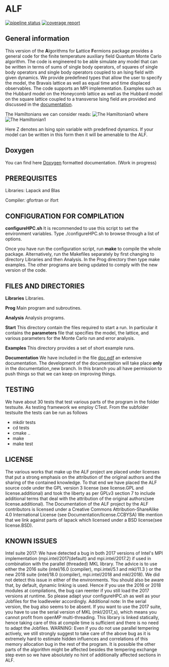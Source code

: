 # ALF #
[![pipeline status](https://git.physik.uni-wuerzburg.de/fassaad/General_QMCT_code/badges/master/pipeline.svg)](https://git.physik.uni-wuerzburg.de/fassaad/General_QMCT_code/commits/master)
[![coverage report](https://git.physik.uni-wuerzburg.de/fassaad/General_QMCT_code/badges/master/coverage.svg)](https://git.physik.uni-wuerzburg.de/fassaad/General_QMCT_code/commits/master)
## General information ##
This version of the **A**lgorithms for **L**attice **F**ermions package provides a general code for the finite temperature auxiliary field Quantum Monte Carlo algorithm.       The code  is engineered to  be able simulate any model that can be written in terms of  sums of single body operators, of squares of single body operators and single body operators coupled to an Ising field with  given dynamics. We  provide predefined types that allow  the user to specify the model, the  Bravais lattice  as well as equal time and time displaced observables.     The code supports an MPI implementation.   Examples such as the Hubbard model on the Honeycomb lattice  as well as the Hubbard model  on the square lattice coupled to a transverse Ising field are  provided and discussed in the [documentation](https://git.physik.uni-wuerzburg.de/fassaad/General_QMCT_code/blob/master/Documentation/doc.pdf).

The Hamiltonians we can consider reads:
![The Hamiltonian0](https://git.physik.uni-wuerzburg.de/fassaad/General_QMCT_code/raw/master/Images/Hamiltonian0.png)
where
![The Hamiltonian1](https://git.physik.uni-wuerzburg.de/fassaad/General_QMCT_code/raw/master/Images/Hamiltonian1.png)

Here Z denotes an Ising spin variable with predefined dynamics. If your model can be written in this form then it will be amenable to the ALF. 

## Doxygen ##

You can find here [Doxygen](https://pawn.physik.uni-wuerzburg.de/~assaad/Doxygen_Docu/ALF/html/index.html)  formatted documentation. (Work in progress)

## PREREQUISITES ##

Libraries: Lapack and Blas

Compiler: gfortran or ifort 


## CONFIGURATION FOR COMPILATION ##

**configureHPC.sh**  It is recommended to use this script to set the environment variables. Type ./configureHPC.sh to  browse through a list of options.

Once you have run the configuration script, run **make** to compile the whole package. Alternatively, run the Makefiles separately by first changing to directory Libraries and then Analysis. In the Prog directory then type make examples.   The other programs are being updated to comply with the new version of the code.

## FILES AND DIRECTORIES ##

**Libraries**    Libraries.

**Prog**   Main program and subroutines.

**Analysis** Analysis programs. 

**Start**   This directory contain the files required to start a run. In particular it contains the **parameters** file   that specifies the model, the lattice, and various parameters for the Monte Carlo run and  error analysis. 

**Examples** This directory provides a set of short example runs.

**Documentation**  We have included in the file  [doc.pdf](https://git.physik.uni-wuerzburg.de/fassaad/General_QMCT_code/blob/master/Documentation/doc.pdf)   an extensive documentation. The development of the documentation will take place **only** in the documentation_new branch. In this branch you all have permission to push things so that we can keep on improving  things. 
 

## TESTING ##

We have about 30 tests that test various parts of the program in the folder testsuite.
As testing framework we employ CTest.
From the subfolder testsuite the tests can be run as follows
- mkdir tests
- cd tests
- cmake ..
- make
- make test


## LICENSE ##
The various works that make up the ALF project are placed under licenses that put
a strong emphasis on the attribution of the original authors and the sharing of the contained knowledge.
To that end we have placed the ALF source code under the GPL version 3 license (see license.GPL and license.additional)
and took the liberty as per GPLv3 section 7 to include additional terms that deal with the attribution
of the original authors(see license.additional).
The Documentation of the ALF project by the ALF contributors is licensed under a Creative Commons Attribution-ShareAlike 4.0 International License (see Documentation/license.CCBYSA)
We mention that we link against parts of lapack which licensed under a BSD license(see license.BSD).

## KNOWN ISSUES ##

Intel suite 2017: We have detected a bug in both 2017 versions of Intel's MPI implementation (mpi.intel/2017(default) 
and mpi.intel/2017.2) if used in combination with the parallel (threaded) MKL library. The advice is to 
use either the 2016 suite (intel/16.0 (compiler), mpi.intel/5.1 and mkl/11.3 ) or the new 2018 suite 
(intel/18.0 (compiler), mpi.intel/2018 and mkl/2018). We did not detect this issue in either of the environments. 
You should also be aware that, by default, dynamic linking is used. Hence if you use the 2016 or 2018 modules 
at compilations, the bug can reenter if you still load the 2017 versions at runtime. So please adapt your
configureHPC.sh as well as your Jobfiles for the loadleveler accordingly.
Additional note: In the serial version, the bug also seems to be absent. 
If you want to use the 2017 suite, you have to use the serial version of MKL (mkl/2017_s), which means you 
cannot profit from openMP multi-threading. This library is linked statically, hence taking care of this at 
compile time is sufficient and there is no need to adapt the Jobfiles.
WARNING: Even if you do not use parallel tempering actively, we still strongly suggest to take care of 
the above bug as it is extremely hard to estimate hidden influences and correlations of this memory 
allocation bug in the rest of the program. It is possible the other parts of the algorithm might be 
affected besides the tempering exchange step even so we have absolutely no hint of additionally 
affected sections in ALF.


    

